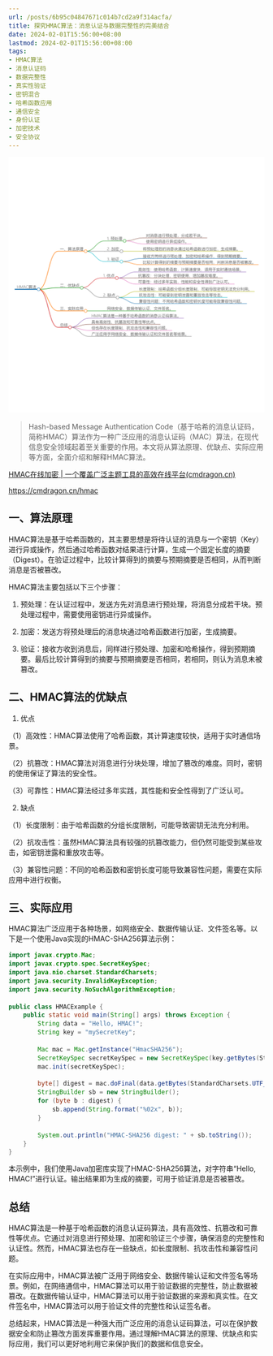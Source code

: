 ```yaml
---
url: /posts/6b95c04847671c014b7cd2a9f314acfa/
title: 探究HMAC算法：消息认证与数据完整性的完美结合
date: 2024-02-01T15:56:00+08:00
lastmod: 2024-02-01T15:56:00+08:00
tags:
- HMAC算法
- 消息认证码
- 数据完整性
- 真实性验证
- 密钥混合
- 哈希函数应用
- 通信安全
- 身份认证
- 加密技术
- 安全协议
---
```


<img src="/images/2024_02_01 15_55_17.png" alt="2024_02_01 15_55_17.png@blog" title="2024_02_01 15_55_17.png">






> Hash-based Message Authentication Code（基于哈希的消息认证码，简称HMAC）算法作为一种广泛应用的消息认证码（MAC）算法，在现代信息安全领域起着至关重要的作用。本文将从算法原理、优缺点、实际应用等方面，全面介绍和解释HMAC算法。

[HMAC在线加密 | 一个覆盖广泛主题工具的高效在线平台(cmdragon.cn)](https://cmdragon.cn/hmac)

https://cmdragon.cn/hmac


## 一、算法原理

HMAC算法是基于哈希函数的，其主要思想是将待认证的消息与一个密钥（Key）进行异或操作，然后通过哈希函数对结果进行计算，生成一个固定长度的摘要（Digest）。在验证过程中，比较计算得到的摘要与预期摘要是否相同，从而判断消息是否被篡改。

HMAC算法主要包括以下三个步骤：

1. 预处理：在认证过程中，发送方先对消息进行预处理，将消息分成若干块。预处理过程中，需要使用密钥进行异或操作。

2. 加密：发送方将预处理后的消息块通过哈希函数进行加密，生成摘要。

3. 验证：接收方收到消息后，同样进行预处理、加密和哈希操作，得到预期摘要。最后比较计算得到的摘要与预期摘要是否相同，若相同，则认为消息未被篡改。

## 二、HMAC算法的优缺点

1. 优点

（1）高效性：HMAC算法使用了哈希函数，其计算速度较快，适用于实时通信场景。

（2）抗篡改：HMAC算法对消息进行分块处理，增加了篡改的难度。同时，密钥的使用保证了算法的安全性。

（3）可靠性：HMAC算法经过多年实践，其性能和安全性得到了广泛认可。

2. 缺点

（1）长度限制：由于哈希函数的分组长度限制，可能导致密钥无法充分利用。

（2）抗攻击性：虽然HMAC算法具有较强的抗篡改能力，但仍然可能受到某些攻击，如密钥泄露和重放攻击等。

（3）兼容性问题：不同的哈希函数和密钥长度可能导致兼容性问题，需要在实际应用中进行权衡。

## 三、实际应用

HMAC算法广泛应用于各种场景，如网络安全、数据传输认证、文件签名等。以下是一个使用Java实现的HMAC-SHA256算法示例：

```java
import javax.crypto.Mac;
import javax.crypto.spec.SecretKeySpec;
import java.nio.charset.StandardCharsets;
import java.security.InvalidKeyException;
import java.security.NoSuchAlgorithmException;

public class HMACExample {
    public static void main(String[] args) throws Exception {
        String data = "Hello, HMAC!";
        String key = "mySecretKey";

        Mac mac = Mac.getInstance("HmacSHA256");
        SecretKeySpec secretKeySpec = new SecretKeySpec(key.getBytes(StandardCharsets.UTF_8), "HmacSHA256");
        mac.init(secretKeySpec);

        byte[] digest = mac.doFinal(data.getBytes(StandardCharsets.UTF_8));
        StringBuilder sb = new StringBuilder();
        for (byte b : digest) {
            sb.append(String.format("%02x", b));
        }

        System.out.println("HMAC-SHA256 digest: " + sb.toString());
    }
}
```

本示例中，我们使用Java加密库实现了HMAC-SHA256算法，对字符串“Hello, HMAC!”进行认证。输出结果即为生成的摘要，可用于验证消息是否被篡改。

## 总结
HMAC算法是一种基于哈希函数的消息认证码算法，具有高效性、抗篡改和可靠性等优点。它通过对消息进行预处理、加密和验证三个步骤，确保消息的完整性和认证性。然而，HMAC算法也存在一些缺点，如长度限制、抗攻击性和兼容性问题。

在实际应用中，HMAC算法被广泛用于网络安全、数据传输认证和文件签名等场景。例如，在网络通信中，HMAC算法可以用于验证数据的完整性，防止数据被篡改。在数据传输认证中，HMAC算法可以用于验证数据的来源和真实性。在文件签名中，HMAC算法可以用于验证文件的完整性和认证签名者。

总结起来，HMAC算法是一种强大而广泛应用的消息认证码算法，可以在保护数据安全和防止篡改方面发挥重要作用。通过理解HMAC算法的原理、优缺点和实际应用，我们可以更好地利用它来保护我们的数据和信息安全。
